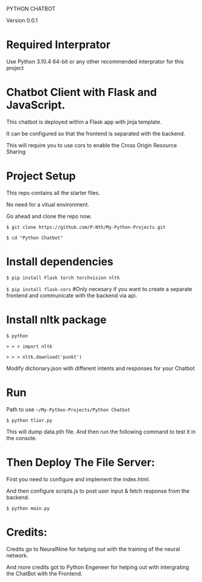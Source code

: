 PYTHON CHATBOT

Version 0.0.1

# Required Interprator

Use Python 3.10.4 64-bit or any other recommended interprator for this project

# Chatbot Client with Flask and JavaScript.

This chatbot is deployed within a Flask app with jinja template.

It can be configured so that the frontend is separated with the backend.

This will require you to use cors to enable the Cross Origin Resource Sharing

# Project Setup

This repo contains all the starter files.

No need for a vitual environment.

Go ahead and clone the repo now.

`$ git clone https://github.com/P-Nth/My-Python-Projects.git`

`$ cd "Python Chatbot"`

# Install dependencies

`$ pip install Flask torch torchvision nltk `

`$ pip install flask-cors` #Only necesary if you want to create a separate frontend and communicate with the backend via api.

# Install nltk package

`$ python`

`> > > import nltk`

`> > > nltk.download('punkt')`

Modify dictionary.json with different intents and responses for your Chatbot

# Run

Path to use `~/My-Python-Projects/Python Chatbot`

`$ python tlior.py`

This will dump data.pth file. And then run the following command to test it in the console.

# Then Deploy The File Server:

First you need to configure and implement the index.html.

And then configure scripts.js to post user input & fetch response from the backend.

`$ python main.py`

# Credits:

Credits go to NeuralNine for helping out with the training of the neural network.

And more credits got to Python Engeneer for helping out with intergrating the ChatBot with the Frontend.
